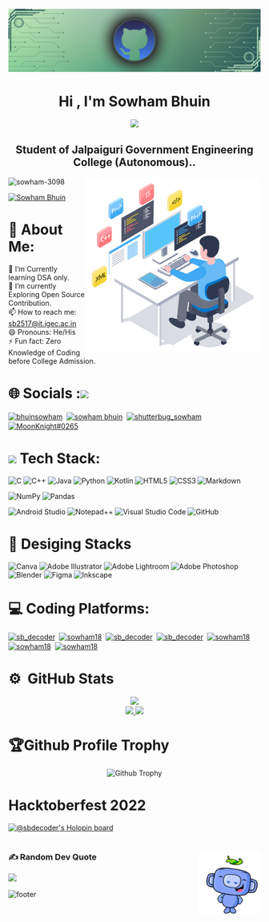 
![MasterHead](https://github.com/Sowham-3098/Sowham-3098/blob/main/SB.png)


<h1 align="center">Hi , I'm Sowham Bhuin</h1>

<div align="center">
<img src="https://readme-typing-svg.herokuapp.com?size=25&center=true&vCenter=true&width=650&lines=A+Passionate+Competitive+Programmer;An+Aspiring+Web+Developer;A+Newbie+Android+Developer;Graphic+Designer;Open+Source+Contributor">
</div >
<h2 align="center">Student of Jalpaiguri Government Engineering College (Autonomous)..</h2>

<img align="right" alt="Coding" width="350" src="output-onlinegiftools (1).gif"/>

<p align="left"> <img src="https://komarev.com/ghpvc/?username=sowham-3098&label=Profile%20views&color=0e75b6&style=flat" alt="sowham-3098" /> </p>

<p align="left"> <a href="https://www.linkedin.com/in/sowham-bhuin/" target="blank"><img src="https://www.godrejproperties.com/backoffice/data_content/projects/comingsoon_to_south_delhi_delhi/landing_page/images/connect-linkedin.png" alt="Sowham Bhuin" width="150" height="30" /></a> </p>


# 💫 About Me:
🔭 I’m Currently learning DSA only.<br>
🌱 I’m currently Exploring Open Source Contribution.<br>
📫 How to reach me: sb2517@it.jgec.ac.in <br>
😄 Pronouns: He/His<br>
⚡ Fun fact: Zero Knowledge of Coding before College Admission.


# 🌐 Socials :<img src='https://raw.githubusercontent.com/ShahriarShafin/ShahriarShafin/main/Assets/handshake.gif' width="100px">

<!-- <p align="left">
<a href="https://twitter.com/bhuinsowham" target="blank"><img align="center" src="https://skillicons.dev/icons?i=twitter" alt="bhuinsowham" height="40" width="40" /></a>&nbsp
<a href="https://linkedin.com/in/sowham bhuin" target="blank"><img align="center" src="https://skillicons.dev/icons?i=linkedin" alt="sowham bhuin" height="40" width="40" /></a>&nbsp
<a href="https://instagram.com/shutterbug_sowham/" target="blank"><img align="center" src="https://skillicons.dev/icons?i=instagram" alt="shutterbug_sowham" height="40" width="40" /></a>&nbsp
<a href="https://discord.gg/Sowham_18#0265" target="blank"><img align="center" src="https://skillicons.dev/icons?i=discord" alt="Sowham_18#0265" height="40" width="40" /></a>
</p> -->
<p align="left">
<a href="https://twitter.com/bhuinsowham" target="blank"><img align="center" src="https://img.shields.io/badge/Twitter-%231DA1F2.svg?style=for-the-badge&logo=Twitter&logoColor=white" alt="bhuinsowham" height="30"  /></a>&nbsp
<a href="https://linkedin.com/in/sowham bhuin" target="blank"><img align="center" src="https://img.shields.io/badge/linkedin-%230077B5.svg?style=for-the-badge&logo=linkedin&logoColor=white" alt="sowham bhuin" height="30" /></a>&nbsp
<a href="https://instagram.com/shutterbug_sowham/" target="blank"><img align="center" src="https://img.shields.io/badge/Instagram-%23E4405F.svg?style=for-the-badge&logo=Instagram&logoColor=white" alt="shutterbug_sowham" height="30"  /></a>&nbsp
<a href="https://discord.gg/MoonKnight#0265" target="blank"><img align="center" src="https://img.shields.io/badge/Discord-%235865F2.svg?style=for-the-badge&logo=discord&logoColor=white" alt="MoonKnight#0265" height="30"  /></a>
</p>


# <img src = "https://media2.giphy.com/media/QssGEmpkyEOhBCb7e1/giphy.gif?cid=ecf05e47a0n3gi1bfqntqmob8g9aid1oyj2wr3ds3mg700bl&rid=giphy.gif" width = 32px> Tech Stack:

![C](https://img.shields.io/badge/c-%2300599C.svg?style=for-the-badge&logo=c&logoColor=white)
![C++](https://img.shields.io/badge/c++-%2300599C.svg?style=for-the-badge&logo=c%2B%2B&logoColor=white)
![Java](https://img.shields.io/badge/java-%23ED8B00.svg?style=for-the-badge&logo=java&logoColor=white)
![Python](https://img.shields.io/badge/python-3670A0?style=for-the-badge&logo=python&logoColor=ffdd54)
![Kotlin](https://img.shields.io/badge/kotlin-%237F52FF.svg?style=for-the-badge&logo=kotlin&logoColor=white)
![HTML5](https://img.shields.io/badge/html5-%23E34F26.svg?style=for-the-badge&logo=html5&logoColor=white)
![CSS3](https://img.shields.io/badge/css3-%231572B6.svg?style=for-the-badge&logo=css3&logoColor=white)
![Markdown](https://img.shields.io/badge/markdown-%23000000.svg?style=for-the-badge&logo=markdown&logoColor=white)
<!-- ![GitHub Actions](https://img.shields.io/badge/github%20actions-%232671E5.svg?style=for-the-badge&logo=githubactions&logoColor=white)
![Firebase](https://img.shields.io/badge/firebase-%23039BE5.svg?style=for-the-badge&logo=firebase) -->
![NumPy](https://img.shields.io/badge/numpy-%23013243.svg?style=for-the-badge&logo=numpy&logoColor=white)
![Pandas](https://img.shields.io/badge/pandas-%23150458.svg?style=for-the-badge&logo=pandas&logoColor=white)
<!-- ![Google Cloud](https://img.shields.io/badge/GoogleCloud-%234285F4.svg?style=for-the-badge&logo=google-cloud&logoColor=white) -->
![Android Studio](https://img.shields.io/badge/Android%20Studio-3DDC84.svg?style=for-the-badge&logo=android-studio&logoColor=white)
![Notepad++](https://img.shields.io/badge/Notepad++-90E59A.svg?style=for-the-badge&logo=notepad%2b%2b&logoColor=black)
![Visual Studio Code](https://img.shields.io/badge/Visual%20Studio%20Code-0078d7.svg?style=for-the-badge&logo=visual-studio-code&logoColor=white)
![GitHub](https://img.shields.io/badge/github-%23121011.svg?style=for-the-badge&logo=github&logoColor=white)


# 🎨 Desiging Stacks
![Canva](https://img.shields.io/badge/Canva-%2300C4CC.svg?style=for-the-badge&logo=Canva&logoColor=white)
![Adobe Illustrator](https://img.shields.io/badge/adobe%20illustrator-%23FF9A00.svg?style=for-the-badge&logo=adobe%20illustrator&logoColor=white)
![Adobe Lightroom](https://img.shields.io/badge/Adobe%20Lightroom-31A8FF.svg?style=for-the-badge&logo=Adobe%20Lightroom&logoColor=white)
![Adobe Photoshop](https://img.shields.io/badge/adobe%20photoshop-%2331A8FF.svg?style=for-the-badge&logo=adobe%20photoshop&logoColor=white)
![Blender](https://img.shields.io/badge/blender-%23F5792A.svg?style=for-the-badge&logo=blender&logoColor=white)
![Figma](https://img.shields.io/badge/figma-%23F24E1E.svg?style=for-the-badge&logo=figma&logoColor=white)
![Inkscape](https://img.shields.io/badge/Inkscape-e0e0e0?style=for-the-badge&logo=inkscape&logoColor=080A13)

<!-- ................................................................................................................................................... -->
<!-- <p align="left"> 
<a href="https://www.cprogramming.com/" target="_blank" rel="noreferrer"> <img src="https://skillicons.dev/icons?i=c" alt="c" width="40" /> </a> &nbsp
<a href="https://www.w3schools.com/cpp/" target="_blank" rel="noreferrer"> <img src="https://skillicons.dev/icons?i=cpp" alt="cpp" width="40" /> </a> &nbsp 
<a href="https://www.python.org" target="_blank" rel="noreferrer"> <img src="https://skillicons.dev/icons?i=py" alt="python" width="40" /> </a>&nbsp
<a href="eyJ2ZXJzaW9uIjoiMS43LjEwIiwicGxhdGZvcm0iOiJqYXZhIiwiYXJncyI6IiIsIm5vbmVNYXJrZXJzIjp0cnVlLCJ0aGVtZSI6ImlkZWEiLCJjb2RlIjoiLyoqXG4gKiBZb3UgY2FuIGVkaXQsIHJ1biwgYW5kIHNoYXJlIHRoaXMgY29kZS5cbiAqIHBsYXkua290bGlubGFuZy5vcmdcbiAqL1xuZnVuIG1haW4oKSB7XG4gICAgcHJpbnRsbihcIkhlbGxvLCB3b3JsZCEhIVwiKVxufSJ9" target="_blank" rel="noreferrer"> <img src="https://skillicons.dev/icons?i=kotlin" alt="Kotlin" width="40" /> </a>&nbsp
<a href="https://www.w3.org/html/" target="_blank" rel="noreferrer"> <img src="https://skillicons.dev/icons?i=html" alt="html5" width="40" /> </a>&nbsp
<a href="https://www.w3schools.com/css/" target="_blank" rel="noreferrer"> <img src="https://skillicons.dev/icons?i=css" alt="css3" width="40"/> </a> &nbsp 
<a href="https://git-scm.com/" target="_blank" rel="noreferrer"> <img src="https://skillicons.dev/icons?i=git" alt="git" width="40" /> </a> &nbsp
<a href="https://github.com/" target="_blank" rel="noreferrer"> <img src="https://skillicons.dev/icons?i=github" alt="html5" width="40" /> </a>&nbsp
<a href="https://daringfireball.net/projects/markdown/syntax" target="_blank" rel="noreferrer"> <img src="https://skillicons.dev/icons?i=markdown" alt="markdown" width="40" /> </a>&nbsp
 <a href="https://firebase.google.com/" target="_blank" rel="noreferrer"> <img src="https://skillicons.dev/icons?i=firebase" alt="firebase" width="40" /> </a>&nbsp
  <a href="https://gcp.com/" target="_blank" rel="noreferrer"> <img src="https://skillicons.dev/icons?i=gcp" alt="html5" width="40" /> </a>&nbsp
<a href="https://www.blender.com/en" target="_blank" rel="noreferrer"> <img src="https://skillicons.dev/icons?i=blender" alt="blender" width="40" /> </a>&nbsp
<a href="https://www.canva.com/en" target="_blank" rel="noreferrer"> <img src="https://pnggrid.com/wp-content/uploads/2021/05/Canva-app-logo-768x768.png"
alt="Canva" width="40" /> </a>&nbsp
<a href="[https://github.com/](https://www.figma.com/)" target="_blank" rel="noreferrer"> <img src="https://skillicons.dev/icons?i=figma" alt="figma" width="40" /> </a>&nbsp
<a href="https://visualstudio.microsoft.com/" target="_blank" rel="noreferrer"> <img src="https://skillicons.dev/icons?i=vscode" alt="VS CODE" width="40" /> </a>&nbsp
<a href="https://developer.android.com/studio?gclid=Cj0KCQjw0oyYBhDGARIsAMZEuMvhyxv6iwrq1nMMDI50GyH2fBG9iljGKBb43SUW9i_Ny0I43FFfsHYaAntSEALw_wcB&gclsrc=aw.ds" target="_blank" rel="noreferrer"> <img src="https://upload.wikimedia.org/wikipedia/commons/thumb/9/95/Android_Studio_Icon_3.6.svg/1900px-Android_Studio_Icon_3.6.svg.png"
alt="Kotlin" width="40" "/> </a> &nbsp
 <a href="https://sparkar.facebook.com/ar-studio/" target="_blank" rel="noreferrer"> <img src="https://repository-images.githubusercontent.com/238927599/670df700-49b8-11ea-8e07-4d0c886ccc9a" alt="Spark AR" width="40"/> </a>&nbsp </p>
 -->
<!-- ............................................................................................................................................  -->
<!-- # 💻 Coding Platforms:
<p align="left">
<a href="https://www.codechef.com/users/sb_decoder" target="blank"><img align="center" src="https://play-lh.googleusercontent.com/S6jZCYEg6IITdHCCOd_1CnOBmzhoC_FL8oMyunTr64o9kxtV_CUYeTgx8epLS2lPmS8=w240-h480-rw" alt="sb_decoder" height="40" width="40" /></a>&nbsp
<a href="https://www.hackerrank.com/sb_decoder?hr_r=1" target="blank"><img align="center" src="https://w7.pngwing.com/pngs/118/895/png-transparent-hackerrank-logos-and-brands-line-filled-icon-thumbnail.png" alt="sowham18" height="40" width="40" /></a>&nbsp
<a href="https://codeforces.com/profile/sb_decoder" target="blank"><img align="center" src="https://cdn.iconscout.com/icon/free/png-256/code-forces-3629285-3031869.png" alt="sb_decoder" height="40" width="40" /></a>&nbsp
<a href="https://www.leetcode.com/sb_decoder" target="blank"><img align="center" src="https://cdn.iconscout.com/icon/free/png-256/leetcode-3628885-3030025.png" alt="sb_decoder" height="40" width="40" /></a>&nbsp
<a href="https://auth.geeksforgeeks.org/user/sowham18" target="blank"><img align="center" src="https://upload.wikimedia.org/wikipedia/commons/thumb/4/43/GeeksforGeeks.svg/2560px-GeeksforGeeks.svg.png" alt="sowham18" height="40" width="40" /></a>&nbsp
<a href="https://atcoder.jp/users/sb_decoder" target="blank"><img align="center" src="https://avatars.githubusercontent.com/u/7151918?s=280&v=4" alt="sowham18" height="40" width="40" /></a>&nbsp
<a href="https://www.codingninjas.com/codestudio/profile/7c9cdec9-7f01-467b-9f53-3f93d071f24b" target="blank"><img align="center" src="https://encrypted-tbn0.gstatic.com/images?q=tbn:ANd9GcRgc1xfS5LK7FayIDccjkLFNYUrvJJMAj4DVZzEzybMqVcjz8M3LRCLG-61f-c08icMLd0&usqp=CAU" alt="sowham18" height="40" width="50" /></a>
</p> -->

 # 💻 Coding Platforms:
<p align="left">
<a href="https://www.codechef.com/users/sb_decoder" target="blank"><img align="center" src="https://img.shields.io/badge/CodeChef-%23964B00.svg?style=for-the-badge&logo=CodeChef&logoColor=white" alt="sb_decoder" height="30" /></a>&nbsp
<a href="https://www.hackerrank.com/sb_decoder?hr_r=1" target="blank"><img align="center" src="https://img.shields.io/badge/-Hackerrank-2EC866?style=for-the-badge&logo=HackerRank&logoColor=white" alt="sowham18" height="30" /></a>&nbsp
<a href="https://codeforces.com/profile/sb_decoder" target="blank"><img align="center" src="https://img.shields.io/badge/Codeforces-445f9d?style=for-the-badge&logo=Codeforces&logoColor=white" alt="sb_decoder" height="30" /></a>&nbsp
<a href="https://www.leetcode.com/sb_decoder" target="blank"><img align="center" src="https://img.shields.io/badge/LeetCode-000000?style=for-the-badge&logo=LeetCode&logoColor=#d16c06" alt="sb_decoder" height="30" /></a>&nbsp
<a href="https://auth.geeksforgeeks.org/user/sowham18" target="blank"><img align="center" src="https://img.shields.io/badge/GeeksforGeeks-gray?style=for-the-badge&logo=geeksforgeeks&logoColor=35914c" alt="sowham18" height="30" /></a>&nbsp
<a href="https://atcoder.jp/users/sb_decoder" target="blank"><img align="center" src="https://encrypted-tbn0.gstatic.com/images?q=tbn:ANd9GcSV58dHnOAFPRszCleY4FukcHwOu_MyP9r3nxbI0eWx_tOT5cj_F37_XbaOs6dw0wPvwg&usqp=CAU" alt="sowham18" height="30" /></a>&nbsp
<a href="https://www.codingninjas.com/codestudio/profile/7c9cdec9-7f01-467b-9f53-3f93d071f24b" target="blank"><img align="center" src="https://img.shields.io/badge/coding%20ninjas-DD6620?style=for-the-badge&logo=codingninjas&logoColor=white" alt="sowham18" height="30" /></a>
</p>







# ⚙️ &nbsp;GitHub Stats
<p align="center">
<a href="https://github.com/Sowham-3098">
<img height="180em" src="https://github-readme-streak-stats.herokuapp.com/?user=Sowham-3098&theme=merko" />
  <br>
  <img height="180em" src="https://github-readme-stats-eight-theta.vercel.app/api?username=Sowham-3098&show_icons=true&theme=merko&include_all_commits=true&count_private=true"/>  
  <img height="180em" src="https://github-readme-stats-eight-theta.vercel.app/api/top-langs/?username=Sowham-3098&layout=compact&langs_count=8&theme=merko"/>
  
</a>
 </p>

# 🏆Github Profile Trophy
<p align = "center">
	<img src = "https://github-profile-trophy.vercel.app/?username=Sowham-3098&theme=gruvbox&column=7" alt = "Github Trophy"/>
</p>



<!-- # Open-Source Participation
<div align="center">
 <img src="https://pbs.twimg.com/profile_images/1567906020831150081/oJ7mKaaj_400x400.jpg" height="150px">&nbsp
 <img src="https://www.hacksquad.dev/_next/image?url=%2F_next%2Fstatic%2Fmedia%2Fsticker.7771700c.jpg&w=750&q=75" height="150px">&nbsp
  <img src="https://devfolio-prod.s3.ap-south-1.amazonaws.com/hackathons/dacd43e0259b415c89e93254e0bd7ff3/assets/cover/670.png" height="150px">&nbsp
<img src="https://res.cloudinary.com/startup-grind/image/upload/c_fill,dpr_2.0,f_auto,g_center,q_auto:good/v1/gcs/platform-data-dsc/events/JWOC%20Logo%20Final.png" height="150px">
 </div> -->

# Hacktoberfest 2022
[![@sbdecoder's Holopin board](https://holopin.me/sbdecoder)](https://holopin.io/@sbdecoder)



<h1><img width="25%" align="right" alt="Github" src="https://github.com/avinIndrasoma/avinIndrasoma/blob/main/749044136589393960.gif" /></h1>

### ✍️ Random Dev Quote
![](https://quotes-github-readme.vercel.app/api?type=horizontal&theme=tokyonight)

![footer](https://user-images.githubusercontent.com/59575502/127335603-f2ca1bc8-1fdc-4bd6-8dd6-66358fb089a4.png)
